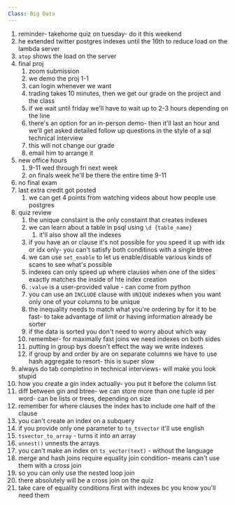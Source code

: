 ```yaml
---
Class: Big Data
---
```


1. reminder- takehome quiz on tuesday- do it this weekend
2. he extended twitter postgres indexes until the 16th to reduce load on the lambda server
3. `atop` shows the load on the server
4. final proj
    1. zoom submission
    2. we demo the proj 1-1
    3. can login whenever we want
    4. trading takes 10 minutes, then we get our grade on the project and the class
    5. if we wait until friday we'll have to wait up to 2-3 hours depending on the line
    6. there's an option for an in-person demo- then it'll last an hour and we'll get asked detailed follow up questions in the style of a sql technical interview
    7. this will not change our grade
    8. email him to arrange it
5. new office hours
    1. 9-11 wed through fri next week
    2. on finals week he'll be there the entire time 9-11
6. no final exam
7. last extra credit got posted
    1. we can get 4 points from watching videos about how people use postgres
8. quiz review
    1. the unique constaint is the only constaint that creates indexes
    2. we can learn about a table in psql using `\d {table_name}`
        1. it'll also show all the indexes
    3. if you have an or clause it's not possible for you speed it up with idx or idx only- you can't satisfy both conditinos with a single btree
    4. we can use `set_enable` to let us enable/disable various kinds of scans to see what's possible
    5. indexes can only speed up where clauses when one of the sides exactly matches the inside of hte index creation
    6. `:value` is a user-provided value - can come from python
    7. you can use an `INCLUDE` clause with `UNIQUE` indexes when you want only one of your columns to be unique
    8. the inequality needs to match what you're ordering by for it to be fast- to take advantage of limit or having information already be sorter
    9. if the data is sorted you don't need to worry about which way
    10. remember- for maximally fast joins we need indexes on both sides
    11. putting in group bys doesn't effect the way we write indexes
    12. if group by and order by are on separate columns we have to use hash aggregate to resort- this is super slow
9. always do tab completino in technical interviews- will make you look stupid
10. how you create a gin index actually- you put it before the column list
11. diff between gin and btree- we can store more than one tuple id per word- can be lists or trees, depending on size
12. remember for where clauses the index has to include one half of the clause
13. you can't create an index on a subquery
14. if you provide only one parameter to `to_tsvector` it'll use english
15. `tsvector_to_array` - turns it into an array
16. `unnest()` unnests the arrays
17. you can't make an index on `ts_vector(text)` - without the language
18. merge and hash joins require equality join condition- means can't use them with a cross join
19. so you can only use the nested loop join
20. there absolutely will be a cross join on the quiz
21. take care of equality conditions first with indexes bc you know you'll need them

